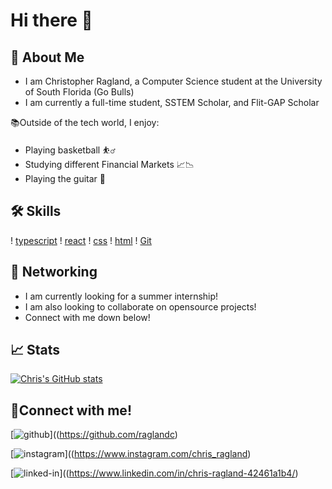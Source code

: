 # Hi there 👋

## 🚀 About Me

- I am Christopher Ragland, a Computer Science student at the University of South Florida (Go Bulls)
- I am currently a full-time student, SSTEM Scholar, and Flit-GAP Scholar

📚Outside of the tech world, I enjoy:

- Playing basketball ⛹️‍♂️
- Studying different Financial Markets 📈📉
- Playing the guitar 🎸

## 🛠 Skills

!
[typescript](https://img.shields.io/badge/TypeScript-000000?style=for-the-badge&logo=typescript&logoColor=white)
!
[react](https://img.shields.io/badge/React-000000?style=for-the-badge&logo=react&logoColor=white)
!
[css](https://img.shields.io/badge/CSS3-000000?style=for-the-badge&logo=css3&logoColor=white)
!
[html](https://img.shields.io/badge/HTML5-000000?style=for-the-badge&logo=html5&logoColor=white)
!
[Git](https://img.shields.io/badge/Git-000000?style=for-the-badge&logo=git&logoColor=white)

## 📝 Networking
- I am currently looking for a summer internship!
- I am also looking to collaborate on opensource projects!
- Connect with me down below!

## 📈 Stats
[![Chris's GitHub stats](https://github-readme-stats.vercel.app/api?username=(raglandc))](https://github.com/raglandc/github-readme-stats)

## 🔗Connect with me!
[![github](https://img.shields.io/badge/GitHub-000000?style=for-the-badge&logo=GitHub&logoColor=white)]((https://github.com/raglandc)

[![instagram](https://img.shields.io/badge/Instagram-000000?style=for-the-badge&logo=Instagram&logoColor=pink)]((https://www.instagram.com/chris_ragland)

[![linked-in](https://img.shields.io/badge/LinkedIn-000000?style=for-the-badge&logo=LinkedIn&logoColor=blue)]((https://www.linkedin.com/in/chris-ragland-42461a1b4/)


<!--
Here are some ideas to get you started:
- 🔭 I’m currently working on ...
- 🌱 I’m currently learning ...
- 👯 I’m looking to collaborate on ...
- 🤔 I’m looking for help with ...
- 💬 Ask me about ...
- 📫 How to reach me: ...
- 😄 Pronouns: ...
- ⚡ Fun fact: ...
-->

